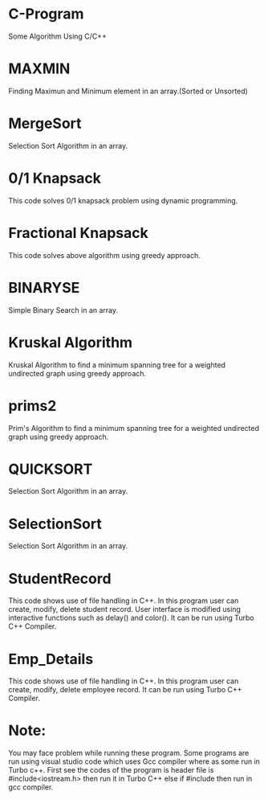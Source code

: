# C-Program
Some Algorithm Using C/C++

# MAXMIN
Finding Maximun and Minimum element in an array.(Sorted or Unsorted)

# MergeSort
Selection Sort Algorithm in an array.

# 0/1 Knapsack
This code solves 0/1 knapsack problem using dynamic programming.

# Fractional Knapsack
This code solves above algorithm using greedy approach.

# BINARYSE
Simple Binary Search in an array.

# Kruskal Algorithm
Kruskal Algorithm to find a minimum spanning tree for a weighted undirected graph using greedy approach.

# prims2
Prim's Algorithm to find a minimum spanning tree for a weighted undirected graph using greedy approach.

# QUICKSORT
Selection Sort Algorithm in an array.

# SelectionSort
Selection Sort Algorithm in an array.

# StudentRecord
This code shows use of file handling in C++. In this program user can create, modify, delete student record. User interface is modified using interactive functions such as delay() and color(). It can be run using Turbo C++ Compiler.

# Emp_Details
This code shows use of file handling in C++. In this program user can create, modify, delete employee record. It can be run using Turbo C++ Compiler.

# Note:
You may face problem while running these program.
Some programs are run using visual studio code which uses Gcc compiler where as some run in Turbo c++. First see the codes of the program is header file is #include<iostream.h> then run it in Turbo C++ else if #include<iostream> then run in gcc compiler.
